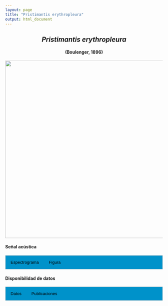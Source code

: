 ```yaml
---
layout: page
title: "Pristimantis erythropleura"
output: html_document
---
```


<style>
/* Simplified CSS for tabs */
.tab {
  overflow: hidden;
  border: 1px solid #ccc;
  background-color: #0092ca;
}
.tab button {
  background-color: inherit;
  float: left;
  border: none;
  cursor: pointer;
  padding: 14px 16px;
  transition: background-color 0.3s;
}
.tab button:hover {
  background-color: #ddd;
}
.tab button.active {
  background-color: #ccc;
}
.tabcontent {
  display: none;
  padding: 6px 12px;
  border: 1px solid #ccc;
  border-top: none;
}
.audio-container {
  margin-bottom: 10px;
}
body h1 {
  display: none;
}
</style>

<script>
function openTab(evt, tabName) {
  document.querySelectorAll('.tabcontent').forEach(tab => tab.style.display = "none");
  document.querySelectorAll('.tablinks').forEach(link => link.classList.remove('active'));
  document.getElementById(tabName).style.display = "block";
  evt.currentTarget.classList.add('active');
}
</script>

<!-- Species presentation -->
<div style="text-align: center;">
  <h2><i>Pristimantis erythropleura</i></h2>
  <h4>(Boulenger, 1896)</h4>
  <img src="{{ site.baseurl }}/images/especie_Pristimantis_erythropleura.png" style="width:15cm;">
</div>

#### Señal acústica

<!-- Tabs section -->
<div class="tab">
  <button class="tablinks" onclick="openTab(event, 'Espectro')">Espectrograma</button>
  <button class="tablinks" onclick="openTab(event, 'fig')">Figura</button>
</div>

<!-- Seccion Espectrograma -->
<div id="Espectro" class="tabcontent" style="text-align: center;">
  <video width="100%" height="auto" controls>
    <source src="{{ site.baseurl }}/Espectrograms/dyna_Pristimantis_erythropleura.mp4" type="video/mp4">
    Tu navegador no soporta el elemento de video.
  </video>
</div>

<!-- Seccion Figura -->
<div id="fig" class="tabcontent" style="text-align: center;">
  <img src="{{ site.baseurl }}/images/spec_Pristimantis_erythropleura.png" style="width:15cm;">
</div>

#### Disponibilidad de datos

<!-- Tabs section -->
<div class="tab">
  <button class="tablinks" onclick="openTab(event, 'dat')">Datos</button>
  <button class="tablinks" onclick="openTab(event, 'pubs')">Publicaciones</button>
</div>

<!-- Seccion Datos -->
<div id="dat" class="tabcontent">
  <p><strong>Disponible en IAVH-CSA</strong></p>
  <p><a href="https://colecciones.humboldt.org.co/rec/sonidos/IAvH-CSA-18275/IAvH-CSA-18275.wav" target="_blank">IAvH-CSA 18275</a>
  </p>
  <p><a href="https://colecciones.humboldt.org.co/rec/sonidos/IAvH-CSA-18275/IAvH-CSA-18276.wav" target="_blank">IAvH-CSA 18276</a>
  </p>
  <p><strong>Disponible en Figshare</strong></p>
  <p>Duarte-Marín, S. (2024). Pristimantis erythropleura. figshare. Media.  
    <a href="https://doi.org/10.6084/m9.figshare.25321690.v2" target="_blank">https://doi.org/10.6084/m9.figshare.25321690.v2</a>
  </p>
</div>

<!-- Seccion Publicaciones -->
<div id="pubs" class="tabcontent">
  <p><strong>Duarte-Marín, S. and Arango-Ospina.</strong> 2019. The advertisement call of <i>Pristimantis erythropleura</i> (Boulenger, 1896) (Craugastoridae) from a population in the central Andes of Colombia. <i>The Herpetological Bulletin</i> 148: 33–34.  
  <a href="https://doi.org/10.33256/hb148.3334" target="_blank">https://doi.org/10.33256/hb148.3334.</a></p>

</div>
